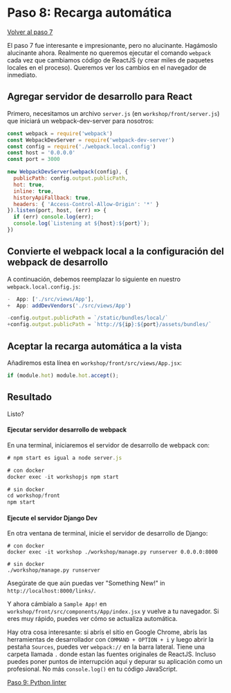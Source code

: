 # Paso 8: Recarga automática

[Volver al paso 7](https://gitlab.com/FedeG/django-react-workshop/tree/step7_use_the_bundle)

El paso 7 fue interesante e impresionante, pero no alucinante. Hagámoslo alucinante ahora.
Realmente no queremos ejecutar el comando `webpack` cada vez que cambiamos código de
ReactJS (y crear miles de paquetes locales en el proceso).
Queremos ver los cambios en el navegador de inmediato.

## Agregar servidor de desarrollo para React
Primero, necesitamos un archivo `server.js` (en `workshop/front/server.js`) que iniciará un webpack-dev-server para nosotros:
```javascript
const webpack = require('webpack')
const WebpackDevServer = require('webpack-dev-server')
const config = require('./webpack.local.config')
const host = '0.0.0.0'
const port = 3000

new WebpackDevServer(webpack(config), {
  publicPath: config.output.publicPath,
  hot: true,
  inline: true,
  historyApiFallback: true,
  headers: { 'Access-Control-Allow-Origin': '*' }
}).listen(port, host, (err) => {
  if (err) console.log(err);
  console.log(`Listening at ${host}:${port}`);
})
```

## Convierte el webpack local a la configuración del webpack de desarrollo
A continuación, debemos reemplazar lo siguiente en nuestro `webpack.local.config.js`:
```javascript
-  App: ['./src/views/App'],
+  App: addDevVendors('./src/views/App')

-config.output.publicPath = `/static/bundles/local/`
+config.output.publicPath = `http://${ip}:${port}/assets/bundles/`
```

## Aceptar la recarga automática a la vista
Añadiremos esta línea en `workshop/front/src/views/App.jsx`:
```javascript
if (module.hot) module.hot.accept();
```

## Resultado
Listo?

#### Ejecutar servidor desarrollo de webpack
En una terminal, iniciaremos el servidor de desarrollo de webpack con:
```javascript
# npm start es igual a node server.js

# con docker
docker exec -it workshopjs npm start

# sin docker
cd workshop/front
npm start
```

#### Ejecute el servidor Django Dev
En otra ventana de terminal, inicie el servidor de desarrollo de Django:
```
# con docker
docker exec -it workshop ./workshop/manage.py runserver 0.0.0.0:8000

# sin docker
./workshop/manage.py runserver
```

Asegúrate de que aún puedas ver "Something New!" in `http://localhost:8000/links/`.

Y ahora cámbialo a `Sample App!` en `workshop/front/src/components/App/index.jsx` y
vuelve a tu navegador.
Si eres muy rápido, puedes ver cómo se actualiza automática.

Hay otra cosa interesante: si abrís el sitio en Google Chrome, abrís
las herramientas de desarrollador con `COMMAND + OPTION + i` y luego abrir la pestaña `Sources`,
puedes ver `webpack://` en la barra lateral.
Tiene una carpeta llamada `.` donde estan las fuentes originales de ReactJS.
Incluso puedes poner puntos de interrupción aquí y depurar su aplicación como un profesional.
No más `console.log()` en tu código JavaScript.

[Paso 9: Python linter](https://github.com/mbrochh/django-reactjs-boilerplate/tree/step9_python_linter)
